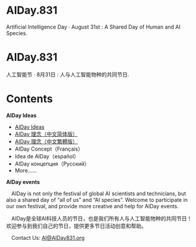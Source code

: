 # AIDay.831
Artificial Intelligence Day · August 31st :  A Shared Day of Human and AI Species.
# AIDay.831
人工智能节 · 8月31日 :  人与人工智能物种的共同节日.
# Contents
**AIDay Ideas**
<ul>
<li><a href="/AIDay.Ideas.EN.md">AIDay Ideas</a></li>
<li><a href="/AIDay.Ideas.CHS.md">AIDay 理念（中文简体版）</a></li>
<li><a href="/AIDay.Ideas.CHT.md">AIDay 理念（中文繁體版）</a></li>
<li>AIDay Concept（Français）</li>
<li>Idea de AIDay（español）</li>
<li>AIDay концепция（Русский）</li>
<li>More......</li>
</ul>

**AIDay events**

&emsp;AIDay is not only the festival of global  AI scientists and technicians, but also a shared day of “all of us” and “AI species”. 
Welcome to participate in our own festival, and provide more creative and help for AIDay events. 

&emsp;AIDay是全球AI科技人员的节日，也是我们所有人与人工智能物种的共同节日！欢迎参与到我们自己的节日，提供更多节日活动创意和帮助。
 
&emsp;Contact Us: AI@AIDay831.org
